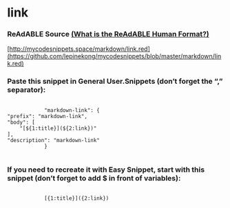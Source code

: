 
# link


### ReAdABLE Source [(What is the ReAdABLE Human Format?)](http://readablehumanformat.com)

[http://mycodesnippets.space/markdown/link.red](https://github.com/lepinekong/mycodesnippets/blob/master/markdown/link.red)


### Paste this snippet in General User.Snippets (don’t forget the “,” separator):



```

            "markdown-link": {
"prefix": "markdown-link",
"body": [
    "[${1:title}](${2:link})"
],
"description": "markdown-link"
            }
        
```



### If you need to recreate it with Easy Snippet, start with this snippet (don’t forget to add $ in front of variables):



```

            [{1:title}]({2:link})            
        
```


